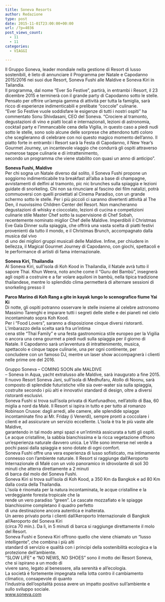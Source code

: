 ```yaml
---
title: Soneva Resorts
author: Redazione
type: post
date: 2015-11-01T23:00:00+00:00
url: /?p=4036
post_views_count:
  - 11
  - 11
categories:
  - VIAGGI

---
```

Il Gruppo Soneva, leader mondiale nella gestione di Resort di lusso sostenibili, &egrave; lieto di annunciare il Programma per Natale e Capodanno 2015/2016 nei suoi due Resort, Soneva Fushi alle Maldive e Soneva Kiri in Tailandia.  
Il programma, dal nome &ldquo;Ever So Festive&rdquo;, partir&agrave;, in entrambi i Resort, il 23 dicembre 2015 e terminer&agrave; con il grande party di Capodanno sotto le stelle. Pensato per offrire un&rsquo;ampia gamma di attivit&agrave; per tutta la famiglia, sar&agrave; ricco di esperienze indimenticabili e prelibate &ldquo;coccole&rdquo; culinarie.  
&ldquo;Ever So Festive vuole soddisfare le esigenze di tutti i nostri ospiti&rdquo; ha commentato Sonu Shivdasani, CEO del Soneva. &ldquo;Crociere al tramonto, degustazioni di vino e piatti locali e internazionali, lezioni di astronomia, cocktail party e l&rsquo;immancabile cena della Vigilia, in questo caso a piedi nudi sotto le stelle, sono solo alcune delle sorprese che attendono tutti coloro che sceglieranno di celebrare con noi questo magico momento dell&rsquo;anno. Il piatto forte in entrambi i Resort sar&agrave; la Festa di Capodanno, il New Year&rsquo;s Gourmet Journey, un incantevole viaggio che condurr&agrave; gli ospiti attraverso numerose tappe culinarie e di intrattenimento,  
secondo un programma che viene stabilito con quasi un anno di anticipo&rdquo;.

**Soneva Fushi, Maldive**  
Per chi sogna un Natale diverso dal solito, il Soneva Fushi propone un soggiorno indimenticabile tra breakfast all&rsquo;alba a base di champagne, avvistamenti di delfini al tramonto, pic nic brunches sulla spiaggia e lezioni guidate di snorkeling. Chi non sa rinunciare al fascino dei film natalizi, potr&agrave; commuoversi con quelli proiettati al Cinema Paradiso, con un grande schermo sotto le stelle. Per i pi&ugrave; piccoli ci saranno divertenti attivit&agrave; al The Den, il nuovissimo Children Center del Resort. Non mancheranno degustazioni di whisky e cioccolato, lezioni di cucina e competizioni culinarie stile Master Chef sotto la supervisione di Chef Sobah, recentemente nominato miglior Chef delle Maldive. Imperdibili il Christmas Eve Gala Dinner sulla spiaggia, che offrir&agrave; una vasta scelta di piatti festivi provenienti da tutto il mondo, e il Christmas Brunch, accompagnato dalla musica dal vivo  
di uno dei migliori gruppi musicali delle Maldive. Infine, per chiudere in bellezza, il Magical Gourmet Journey di Capodanno, con giochi, spettacoli e le performance di artisti di fama internazionale.

**Soneva Kiri, Thailandia**  
Al Soneva Kiri, sull&rsquo;isola di Koh Kood in Thailandia, il Natale avr&agrave; tutto il sapore Thai. Khun Weera, noto anche come il &ldquo;Guru del Bamb&ugrave;&rdquo;, insegner&agrave; agli ospiti a costruire e a far volare aquiloni in bamb&ugrave;, nella tipica tradizione thailandese, mentre lo splendido clima permetter&agrave; di alternare sessioni di snorkeling presso il

**Parco Marino di Koh Rang a gite in kayak lungo lo scenografico fiume Yai Ki**  
Di notte, gli ospiti potranno osservare le stelle insieme al celebre astronomo Massimo Tarenghi e imparare tutti i segreti delle stelle e dei pianeti nel cielo incontaminato sopra Koh Kood.  
Per i &ldquo;Food Lovers&rdquo;, saranno a disposizione cinque diversi ristoranti. L&rsquo;imbarazzo della scelta sar&agrave; fra un&rsquo;intima  
cena stile &ldquo;Thai Family&rdquo; e una festa gastronomica stile europeo per la Vigilia o ancora una cena gourmet a piedi nudi sulla spiaggia per il giorno di Natale. Il Capodanno sar&agrave; un&rsquo;avventura di intrattenimento, musica, spettacolo e cinque tappe culinarie, una per ogni continente, per concludere con un famoso DJ, mentre un laser show accompagner&agrave; i clienti nelle prime ore del 2016.

Gruppo Soneva &#8211; COMING SOON alle MALDIVE  
&#8211; Soneva in Aqua, yacht extralusso alle Maldive, sar&agrave; inaugurato a fine 2015.  
Il nuovo Resort Soneva Jani, sull&rsquo;isola di Medhufaru, Atollo di Noonu, sar&agrave; composto di splendide futuristiche ville sia over-water sia sulla spiaggia, costruite secondo i pi&ugrave; alti e innovativi standard di design, oltre a diversi ristoranti esclusivi.  
Soneva Fushi si trova sull&rsquo;isola privata di Kunfunadhoo, nell&rsquo;atollo di Baa, 60 miglia a nord da Mal&eacute;. Il Resort si ispira in tutto e per tutto al romanzo Robinson Crusoe: dagli arredi, alle camere, alle splendide spiagge incontaminate fino ai Mr. Friday (i Venerd&igrave;), sempre pronti a coccolare i clienti e ad assicurare un servizio eccellente. L&rsquo;isola &egrave; tra le pi&ugrave; vaste alle Maldive,  
garantendo in tal modo ampi spazi e un&rsquo;intimit&agrave; assicurata a tutti gli ospiti. Le acque cristalline, la sabbia bianchissima e la ricca vegetazione offrono un&rsquo;esperienza naturale davvero unica. Le Ville sono immerse nel verde a pochi passi dalla spiaggia e sono dotate di ogni comfort.  
Soneva Fushi offre una vera esperienza di lusso sofisticato, ma intimamente connesso con l&rsquo;ambiente naturale. Il Resort si raggiunge dall&rsquo;Aeroporto Internazionale di Mal&eacute; con un volo panoramico in idrovolante di soli 30 minuti che atterra direttamente a 2 minuti  
di barca dal molo del Soneva Fushi.  
Soneva Kiri si trova sull&rsquo;isola di Koh Kood, a 350 Km da Bangkok e ad 80 Km dalla costa della Thailandia.  
L&rsquo;isola &egrave; rinomata per la natura incontaminata, le acque cristalline e la verdeggiante foresta tropicale che la  
rende un vero paradiso &ldquo;green&rdquo;. Le cascate mozzafiato e le spiagge bianchissime completano il quadro perfetto  
di una destinazione ancora autentica e inalterata.  
Un aereo privato porta i clienti dall&rsquo;Aeroporto Internazionale di Bangkok all&rsquo;Aeroporto del Soneva Kiri  
(circa 70 min.). Da l&igrave;, in 5 minuti di barca si raggiunge direttamente il molo del Resort.  
Soneva Fushi e Soneva Kiri offrono quello che viene chiamato un &ldquo;lusso intelligente&rdquo;, che combina i pi&ugrave; alti  
standard di servizio e qualit&agrave; con i principi della sostenibilit&agrave; ecologica e la protezione dell&rsquo;ambiente.  
&ldquo;SLOW LIFE&rdquo; e &ldquo;NO NEWS, NO SHOES&rdquo; sono il motto dei Resort Soneva, che si ispirano a un modo di  
vivere sano, legato al benessere, alla serenit&agrave; e all&rsquo;ecologia.  
La societ&agrave; &egrave; fortemente impegnata nella lotta contro il cambiamento climatico, consapevole di quanto  
l&rsquo;industria dell&rsquo;ospitalit&agrave; possa avere un impatto positivo sull&rsquo;ambiente e sullo sviluppo sociale.  
www.soneva.com

&nbsp;